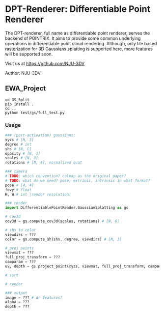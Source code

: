 # DPT-Renderer: Differentiable Point Renderer
The DPT-renderer, full name as differentiable point renderer, serves the backend of POINTRIX. It aims to provide some common underlying operations in differentiable point cloud rendering. Although, only tile based rasterization for 3D Gaussians splatting is supported here, more features will be supported soon.

Visit us at https://github.com/NJU-3DV

Author: NJU-3DV

## EWA_Project
```
cd GS_Split
pip install .
cd ..
python test/gs/full_test.py
```


### Usage

```python
### (post-activation) gaussians:
xyzs # [N, 3]
degree # int
shs # [N, C]
opacity # [N, 1]
scales # [N, 3]
rotations # [N, 4], normalized quat

### camera 
# TODO: which convention? colmap as the original paper?
# TODO: what do we need? pose, extrinic, intrinsic in what format?
pose # [4, 4]
fovy # float
H, W # int (render resolution)

### render
import DifferentiablePointRender.GaussianSplatting as gs

# cov3d
cov3d = gs.compute_cov3d(scales, rotations) # [N, 6]

# shs to color
viewdirs = ???
color = gs.compute_sh(shs, degree, viewdirs) # [N, 3]

# proj points
viewmat = ???
full_proj_transform = ???
camparam = ???
uv, depth = gs.project_point(xyzs, viewmat, full_proj_transform, camparam, W, H)

# sort

# render

### output
image = ??? # or features?
alpha = ???
depth = ???
```